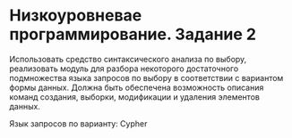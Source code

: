 # Низкоуровневае программирование. Задание 2

Использовать средство синтаксического анализа по выбору, реализовать модуль для разбора некоторого 
достаточного подмножества языка запросов по выбору в соответствии с вариантом формы данных. Должна 
быть обеспечена возможность описания команд создания, выборки, модификации и удаления элементов 
данных.

Язык запросов по варианту: Cypher